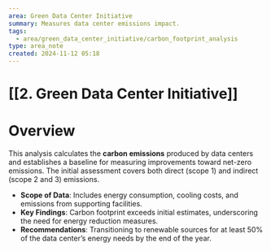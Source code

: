 ```yaml
---
area: Green Data Center Initiative
summary: Measures data center emissions impact.
tags:
  - area/green_data_center_initiative/carbon_footprint_analysis
type: area_note
created: 2024-11-12 05:18
---
```

# [[2. Green Data Center Initiative]]
# Overview
This analysis calculates the **carbon emissions** produced by data centers and establishes a baseline for measuring improvements toward net-zero emissions. The initial assessment covers both direct (scope 1) and indirect (scope 2 and 3) emissions.

- **Scope of Data**: Includes energy consumption, cooling costs, and emissions from supporting facilities.
- **Key Findings**: Carbon footprint exceeds initial estimates, underscoring the need for energy reduction measures.
- **Recommendations**: Transitioning to renewable sources for at least 50% of the data center’s energy needs by the end of the year.
